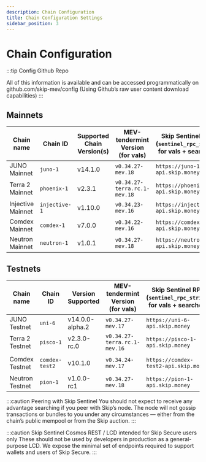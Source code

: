 ```yaml
---
description: Chain Configuration
title: Chain Configuration Settings
sidebar_position: 3
---
```


# Chain Configuration

:::tip Config Github Repo

All of this information is available and can be accessed programmatically on <a hef="http://github.com/skip-mev/config" target="_blank">github.com/skip-mev/config</a> (Using Github’s raw user content download capabilities)
:::

## Mainnets

| Chain name        | Chain ID      | Supported Chain Version(s) | MEV-tendermint Version (for vals) | Skip Sentinel RPC (`sentinel_rpc_string`) for vals + searchers | `sentinel_peer_string` for vals                                                  | Auction House Address (for searchers)            | Skip Sentinel Cosmos-SDK REST / LCD for Skip Secure |
| ----------------- | ------------- | -------------------------- | --------------------------------- | -------------------------------------------------------------- | -------------------------------------------------------------------------------- | ------------------------------------------------ | --------------------------------------------------- |
| JUNO Mainnet      | `juno-1`      | v14.1.0                    | `v0.34.27-mev.18`                 | `https://juno-1-api.skip.money`                                | `8dd5dfefe8959f7186e6c80bdb87dbd919534677@juno-1-sentinel.skip.money:26656`      | `juno1qan7ffv9kqpp704ywevq26hw53997ppdkwzs74`    | `https://juno-1-lcd.skip.money`                     |
| Terra 2 Mainnet   | `phoenix-1`   | v2.3.1                     | `v0.34.27-terra.rc.1-mev.18`      | `https://phoenix-1-api.skip.money`                             | `20a61f70d93af978a3bc1d6be634a57918934f79@phoenix-1-sentinel.skip.money:26656`   | `terra1kdx075ghexr2l6mx4mgn37deshu9fn59r9zq9v`   | `https://phoenix-1-lcd.skip.money`                  |
| Injective Mainnet | `injective-1` | v1.10.0                    | `v0.34.23-mev.16`                 | `https://injective-1-api.skip.money`                           | `6f3b548716049d83ab701a1eddef56bd202c09db@injective-1-sentinel.skip.money:26656` | `inj1w9j7p2n5e7t2ys3g43d06nefnnumcpt3g4347s`     | `https://injective-1-lcd.skip.money`                |
| Comdex Mainnet    | `comdex-1`    | v7.0.0                     | `v0.34.22-mev.16`                 | `https://comdex-1-api.skip.money`                              | `79505b5fb2782acbea09059abde58e7bca76c8e1@comdex-1-sentinel.skip.money:26656`    | `comdex1qvnr57kau6hhfhtgup6s92p5tngnhe4jpsqyr3`  | `https://comdex-1-lcd.skip.money`                   |
| Neutron Mainnet   | `neutron-1`   | v1.0.1                     | `v0.34.27-mev.18`                 | `https://neutron-1-api.skip.money`                             | `08a1653fd6669468f8b9c22d70f476a5b27f576a@neutron-1-sentinel.skip.money:26656`   | `neutron123c2jmj5x2uxevjpwv9hllk37cnqsz4tjrn40g` | `https://neutron-1-lcd.skip.money`                  |

## Testnets

| Chain name      | Chain ID       | Version Supported | MEV-tendermint Version (for vals) | Skip Sentinel RPC (`sentinel_rpc_string`) for vals + searchers | `sentinel_peer_string` for vals                              | Auction House Address (for searchers)            | Skip Sentinel Cosmos-SDK REST / LCD for Skip Secure |
| --------------- | -------------- | ----------------- | --------------------------------- | ------------------------------------------------------------ | ------------------------------------------------------------ | ------------------------------------------------ | --------------------------------------------------- |
| JUNO Testnet    | `uni-6`        | v14.0.0-alpha.2   | `v0.34.27-mev.17`                 | `https://uni-6-api.skip.money`                               | `f18d6e226545b348aa37c86cc735d0620838fcd8@uni-6-sentinel.skip.money:26656` | `juno1992uusew9wuz0g3rcrd4wah7zk2v736rzvy8dg`    | `https://uni-6-lcd.skip.money`                      |
| Terra 2 Testnet | `pisco-1`      | v2.3.0-rc.0       | `v0.34.27-terra.rc.1-mev.16`      | `https://pisco-1-api.skip.money`                             | `5cc5e6506818a113387d92e0b60a7206845b4d7e@pisco-1-sentinel.skip.money:26656` | `terra1nm8yeulwvkye83fcq9h869nqe2rrfqhyv9s8kh`   | `https://pisco-1-lcd.skip.money`                    |
| Comdex Testnet  | `comdex-test2` | v10.1.0           | `v0.34.24-mev.17`                 | `https://comdex-test2-api.skip.money`                        | `0ef2b039f0f370be9c5f39924923e96ef94bc87f@comdex-test2-sentinel.skip.money:26656` | `comdex1twp6sn08ky44zxc55azmgyfypuzerrtzyarmsr`  | `https://comdex-test2-lcd.skip.money`               |
| Neutron Testnet | `pion-1`       | v1.0.0-rc1        | `v0.34.27-mev.18`                 | `https://pion-1-api.skip.money`                              | `f44aa4467a5c411f650fd9223644d70afc1eacd1@pion-1-sentinel.skip.money:26656` | `neutron1ttpzgakdut0wx6erq2lvd5engrgesujzhuacal` | `https://pion-1-lcd.skip.money`                     |

:::caution Peering with Skip Sentinel
You should not expect to receive any advantage searching if you peer with Skip’s node. The node will not gossip transactions or bundles to you under any circumstances — either from the chain’s public mempool or from the Skip auction.
:::

:::caution Skip Sentinel Cosmos REST / LCD intended for Skip Secure users only
These should not be used by developers in production as a general-purpose LCD.
We expose the minimal set of endpoints required to support wallets and users of Skip Secure.
:::

